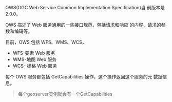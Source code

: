 OWS(OGC Web Service Common Implementation Specification)当 前版本是 2.0.0。

OWS 描述了 Web 服务通用的一些接口规范，包括请求和响应 的内容、请求的参数和编码等。



目前，OWS 包括 WFS、WMS、WCS，

- WFS-要素 Web 服务
- WMS-地图 Web 服务
- WCS- 栅格 Web 服务



每个 OWS 服务都包括 GetCapabilities 操作，这个操作返回这个服务的元
数据信息。



> 每个geoserver实例就会有一个GetCapabilities